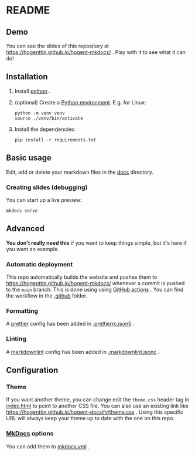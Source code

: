# README

## Demo

You can see the slides of this repository at https://hogenttin.github.io/hogent-mkdocs/ . Play with it to see what it can do!

## Installation

1. Install [python](https://www.python.org/downloads/) .
2. (optional) Create a [Python environment](https://docs.python.org/3/library/venv.html). E.g. for Linux:

    ```console
    python -m venv venv
    source ./venv/bin/activate
    ```

3. Install the dependencies:

    ```console
    pip install -r requirements.txt
    ```

## Basic usage

Edit, add or delete your markdown files in the [docs](./docs/) directory.

### Creating slides (debugging)

You can start up a live preview:

```console
mkdocs serve
```

## Advanced

**You don't really need this** if you want to keep things simple, but it's here if you want an example.

### Automatic deployment

This repo automatically builds the website and pushes them to https://hogenttin.github.io/hogent-mkdocs/ whenever a commit is pushed to the `main` branch. This is done using using [GitHub actions](https://docs.github.com/en/actions) . You can find the workflow in the [.github](./.github) folder.

### Formatting

A [prettier](https://prettier.io/docs/en/) config has been added in [.prettierrc.json5](./.prettierrc.json5) .

### Linting

A [markdownlint](https://github.com/DavidAnson/markdownlint) config has been added in [.markdownlint.jsonc](./.markdownlint.jsonc) .

## Configuration

### Theme

If you want another theme, you can change edit the `theme.css` header tag in [index.html](./docs/index.html) to point to another CSS file. You can also use an existing link like https://hogenttin.github.io/hogent-docsify/theme.css . Using this specific URL will always keep your theme up to date with the one on this repo.

### [MkDocs](https://www.mkdocs.org/) options

You can add them to [mkdocs.yml](./mkdocs.yml) .
